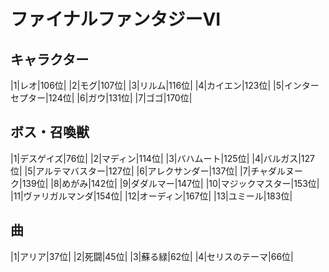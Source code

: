 # ファイナルファンタジーVI

## キャラクター
|1|レオ|106位|
|2|モグ|107位|
|3|リルム|116位|
|4|カイエン|123位|
|5|インターセプター|124位|
|6|ガウ|131位|
|7|ゴゴ|170位|

## ボス・召喚獣
|1|デスゲイズ|76位|
|2|マディン|114位|
|3|バハムート|125位|
|4|バルガス|127位|
|5|アルテマバスター|127位|
|6|アレクサンダー|137位|
|7|チャダルヌーク|139位|
|8|めがみ|142位|
|9|ダダルマー|147位|
|10|マジックマスター|153位|
|11|ヴァリガルマンダ|154位|
|12|オーディン|167位|
|13|ユミール|183位|

## 曲
|1|アリア|37位|
|2|死闘|45位|
|3|蘇る緑|62位|
|4|セリスのテーマ|66位|

